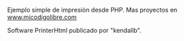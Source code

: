 Ejemplo simple de impresión desde PHP. Mas proyectos en www.micodigolibre.com

Software PrinterHtml publicado por "kendallb".
